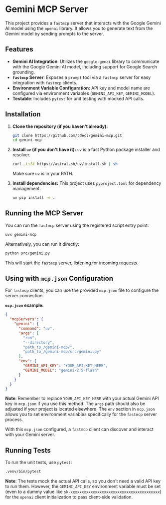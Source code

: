 # Gemini MCP Server

This project provides a `fastmcp` server that interacts with the Google Gemini AI model using the `openai` library. It allows you to generate text from the Gemini model by sending prompts to the server.

## Features

- **Gemini AI Integration**: Utilizes the `google-genai` library to communicate with the Google Gemini AI model, including support for Google Search grounding.
- **`fastmcp` Server**: Exposes a `prompt` tool via a `fastmcp` server for easy integration with `fastmcp` clients.
- **Environment Variable Configuration**: API key and model name are configured via environment variables (`GEMINI_API_KEY`, `GEMINI_MODEL`).
- **Testable**: Includes `pytest` for unit testing with mocked API calls.

## Installation

1.  **Clone the repository (if you haven't already):**
    ```bash
    git clone https://github.com/cdecl/gemini-mcp.git
    cd gemini-mcp
    ```

2.  **Install `uv` (if you don't have it):**
    `uv` is a fast Python package installer and resolver.
    ```bash
    curl -LsSf https://astral.sh/uv/install.sh | sh
    ```
    Make sure `uv` is in your PATH.

3.  **Install dependencies:**
    This project uses `pyproject.toml` for dependency management.
    ```bash
    uv pip install -e .
    ```



## Running the MCP Server

You can run the `fastmcp` server using the registered script entry point:

```bash
uvx gemini-mcp
```

Alternatively, you can run it directly:

```bash
python src/gemini.py
```

This will start the `fastmcp` server, listening for incoming requests.

## Using with `mcp.json` Configuration

For `fastmcp` clients, you can use the provided `mcp.json` file to configure the server connection.

**`mcp.json` example:**

```json
{
  "mcpServers": {
    "gemini": {
      "command": "uv",
      "args": [
        "run", 
        "--directory",
        "path_to_/gemini-mcp/",
        "path_to_/gemini-mcp/src/gemini.py"
      ],
      "env": {
        "GEMINI_API_KEY": "YOUR_API_KEY_HERE",
        "GEMINI_MODEL": "gemini-2.5-flash"
      }
    }
  }
}
```

**Note**: Remember to replace `YOUR_API_KEY_HERE` with your actual Gemini API key in `mcp.json` if you use this method. The `args` path should also be adjusted if your project is located elsewhere. The `env` section in `mcp.json` allows you to set environment variables specifically for the `fastmcp` server process.

With this `mcp.json` configured, a `fastmcp` client can discover and interact with your Gemini server.

## Running Tests

To run the unit tests, use `pytest`:

```bash
.venv/bin/pytest
```

**Note**: The tests mock the actual API calls, so you don't need a valid API key to run them. However, the `GEMINI_API_KEY` environment variable must be set (even to a dummy value like `sk-xxxxxxxxxxxxxxxxxxxxxxxxxxxxxxxxxxxxxxxx`) for the `openai` client initialization to pass client-side validation.
